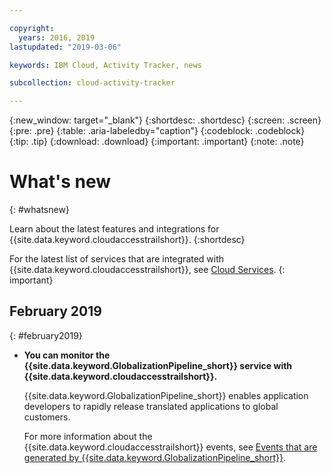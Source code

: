 ```yaml
---

copyright:
  years: 2016, 2019
lastupdated: "2019-03-06"

keywords: IBM Cloud, Activity Tracker, news

subcollection: cloud-activity-tracker

---
```


{:new_window: target="_blank"}
{:shortdesc: .shortdesc}
{:screen: .screen}
{:pre: .pre}
{:table: .aria-labeledby="caption"}
{:codeblock: .codeblock}
{:tip: .tip}
{:download: .download}
{:important: .important}
{:note: .note}

# What's new
{: #whatsnew}

Learn about the latest features and integrations for {{site.data.keyword.cloudaccesstrailshort}}.
{:shortdesc}

For the latest list of services that are integrated with {{site.data.keyword.cloudaccesstrailshort}}, see [Cloud Services](/docs/services/cloud-activity-tracker/reference?topic=cloud-activity-tracker-cloud_services#cloud_services).
{: important}


## February 2019
{: #february2019}

* **You can monitor the {{site.data.keyword.GlobalizationPipeline_short}} service with {{site.data.keyword.cloudaccesstrailshort}}.**

    {{site.data.keyword.GlobalizationPipeline_short}} enables application developers to rapidly release translated applications to global customers.

    For more information about the {{site.data.keyword.cloudaccesstrailshort}} events, see [Events that are generated by {{site.data.keyword.GlobalizationPipeline_short}}](/docs/services/GlobalizationPipeline?topic=GlobalizationPipeline-gpat_events#gpat_events).






